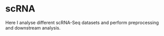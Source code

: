 # scRNA
Here I analyse different scRNA-Seq datasets and perform preprocessing and downstream analysis.
